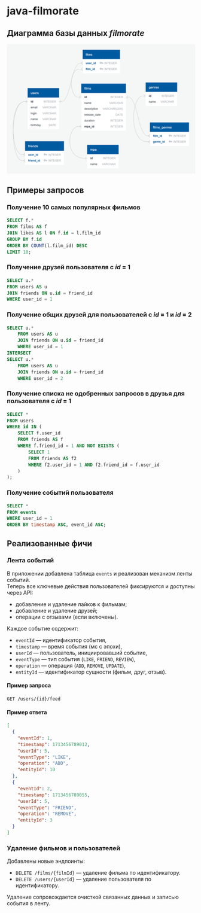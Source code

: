 # java-filmorate

## Диаграмма базы данных _filmorate_
![Database diagram](docs/filmorate-diagram.png)

## Примеры запросов

### Получение 10 самых популярных фильмов
```sql
SELECT f.*
FROM films AS f
JOIN likes AS l ON f.id = l.film_id
GROUP BY f.id
ORDER BY COUNT(l.film_id) DESC
LIMIT 10;
```

### Получение друзей пользователя с _id_ = 1
```sql
SELECT u.*
FROM users AS u
JOIN friends ON u.id = friend_id
WHERE user_id = 1
```

### Получение общих друзей для пользователей с _id_ = 1 и _id_ = 2
```sql
SELECT u.*
    FROM users AS u
    JOIN friends ON u.id = friend_id
    WHERE user_id = 1
INTERSECT
SELECT u.*
    FROM users AS u
    JOIN friends ON u.id = friend_id
    WHERE user_id = 2
```

### Получение списка не одобренных запросов в друзья для пользователя с _id_ = 1
```sql
SELECT *
FROM users
WHERE id IN (
    SELECT f.user_id
    FROM friends AS f
    WHERE f.friend_id = 1 AND NOT EXISTS (
        SELECT 1
        FROM friends AS f2
        WHERE f2.user_id = 1 AND f2.friend_id = f.user_id
    )
);
```

### Получение событий пользователя
```sql
SELECT *
FROM events
WHERE user_id = 1
ORDER BY timestamp ASC, event_id ASC;
```

## Реализованные фичи

### Лента событий
В приложении добавлена таблица `events` и реализован механизм ленты событий.  
Теперь все ключевые действия пользователей фиксируются и доступны через API:

- добавление и удаление лайков к фильмам;
- добавление и удаление друзей;
- операции с отзывами (если включены).

Каждое событие содержит:
- `eventId` — идентификатор события,
- `timestamp` — время события (мс с эпохи),
- `userId` — пользователь, инициировавший событие,
- `eventType` — тип события (`LIKE`, `FRIEND`, `REVIEW`),
- `operation` — операция (`ADD`, `REMOVE`, `UPDATE`),
- `entityId` — идентификатор сущности (фильм, друг, отзыв).

#### Пример запроса
```
GET /users/{id}/feed
```

#### Пример ответа
```json
[
  {
    "eventId": 1,
    "timestamp": 1713456789012,
    "userId": 5,
    "eventType": "LIKE",
    "operation": "ADD",
    "entityId": 10
  },
  {
    "eventId": 2,
    "timestamp": 1713456789055,
    "userId": 5,
    "eventType": "FRIEND",
    "operation": "REMOVE",
    "entityId": 3
  }
]
```

### Удаление фильмов и пользователей
Добавлены новые эндпоинты:

- `DELETE /films/{filmId}` — удаление фильма по идентификатору.
- `DELETE /users/{userId}` — удаление пользователя по идентификатору.

Удаление сопровождается очисткой связанных данных и записью события в ленту.